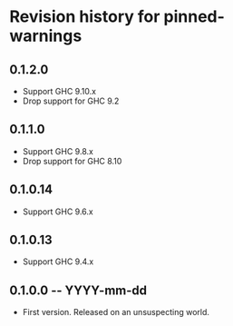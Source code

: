 # Revision history for pinned-warnings

## 0.1.2.0
* Support GHC 9.10.x
* Drop support for GHC 9.2

## 0.1.1.0

* Support GHC 9.8.x
* Drop support for GHC 8.10

## 0.1.0.14

* Support GHC 9.6.x

## 0.1.0.13

* Support GHC 9.4.x

## 0.1.0.0 -- YYYY-mm-dd

* First version. Released on an unsuspecting world.
